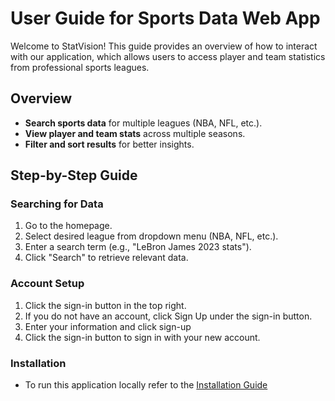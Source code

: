 #  User Guide for Sports Data Web App

Welcome to StatVision! This guide provides an overview of how to interact with our application, which allows users to access player and team statistics from professional sports leagues.

##  Overview
- **Search sports data** for multiple leagues (NBA, NFL, etc.).
- **View player and team stats** across multiple seasons.
- **Filter and sort results** for better insights.

## Step-by-Step Guide
###  Searching for Data
1. Go to the homepage.
2. Select desired league from dropdown menu (NBA, NFL, etc.).
3. Enter a search term (e.g., "LeBron James 2023 stats").
4. Click "Search" to retrieve relevant data.

### Account Setup 
1. Click the sign-in button in the top right. 
2. If you do not have an account, click Sign Up under the sign-in button.
3. Enter your information and click sign-up
4. Click the sign-in button to sign in with your new account. 

### Installation
- To run this application locally refer to the [Installation Guide](#Installation_Guide)
